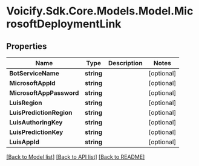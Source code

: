 # Voicify.Sdk.Core.Models.Model.MicrosoftDeploymentLink
## Properties

Name | Type | Description | Notes
------------ | ------------- | ------------- | -------------
**BotServiceName** | **string** |  | [optional] 
**MicrosoftAppId** | **string** |  | [optional] 
**MicrosoftAppPassword** | **string** |  | [optional] 
**LuisRegion** | **string** |  | [optional] 
**LuisPredictionRegion** | **string** |  | [optional] 
**LuisAuthoringKey** | **string** |  | [optional] 
**LuisPredictionKey** | **string** |  | [optional] 
**LuisAppId** | **string** |  | [optional] 

[[Back to Model list]](../README.md#documentation-for-models) [[Back to API list]](../README.md#documentation-for-api-endpoints) [[Back to README]](../README.md)

